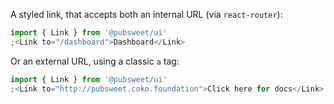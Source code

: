 A styled link, that accepts both an internal URL (via `react-router`):

```jsx
import { Link } from '@pubsweet/ui'
;<Link to="/dashboard">Dashboard</Link>
```

Or an external URL, using a classic `a` tag:

```jsx
import { Link } from '@pubsweet/ui'
;<Link to="http://pubsweet.coko.foundation">Click here for docs</Link>
```
